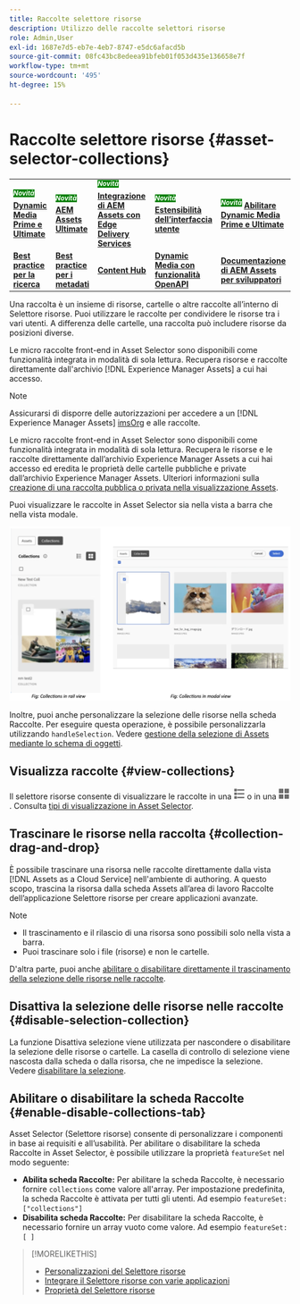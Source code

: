 ```yaml
---
title: Raccolte selettore risorse
description: Utilizzo delle raccolte selettori risorse
role: Admin,User
exl-id: 1687e7d5-eb7e-4eb7-8747-e5dc6afacd5b
source-git-commit: 08fc43bc8edeea91bfeb01f053d435e136658e7f
workflow-type: tm+mt
source-wordcount: '495'
ht-degree: 15%

---
```


# Raccolte selettore risorse {#asset-selector-collections}

<table>
    <tr>
        <td>
            <sup style= "background-color:#008000; color:#FFFFFF; font-weight:bold"><i>Novità</i></sup> <a href="/help/assets/dynamic-media/dm-prime-ultimate.md"><b>Dynamic Media Prime e Ultimate</b></a>
        </td>
        <td>
            <sup style= "background-color:#008000; color:#FFFFFF; font-weight:bold"><i>Novità</i></sup> <a href="/help/assets/assets-ultimate-overview.md"><b>AEM Assets Ultimate</b></a>
        </td>
        <td>
            <sup style= "background-color:#008000; color:#FFFFFF; font-weight:bold"><i>Novità</i></sup> <a href="/help/assets/integrate-aem-assets-edge-delivery-services.md"><b>Integrazione di AEM Assets con Edge Delivery Services</b></a>
        </td>
        <td>
            <sup style= "background-color:#008000; color:#FFFFFF; font-weight:bold"><i>Novità</i></sup> <a href="/help/assets/aem-assets-view-ui-extensibility.md"><b>Estensibilità dell’interfaccia utente</b></a>
        </td>
          <td>
            <sup style= "background-color:#008000; color:#FFFFFF; font-weight:bold"><i>Novità</i></sup> <a href="/help/assets/dynamic-media/enable-dynamic-media-prime-and-ultimate.md"><b>Abilitare Dynamic Media Prime e Ultimate</b></a>
        </td>
    </tr>
    <tr>
        <td>
            <a href="/help/assets/search-best-practices.md"><b>Best practice per la ricerca</b></a>
        </td>
        <td>
            <a href="/help/assets/metadata-best-practices.md"><b>Best practice per i metadati</b></a>
        </td>
        <td>
            <a href="/help/assets/product-overview.md"><b>Content Hub</b></a>
        </td>
        <td>
            <a href="/help/assets/dynamic-media-open-apis-overview.md"><b>Dynamic Media con funzionalità OpenAPI</b></a>
        </td>
        <td>
            <a href="https://developer.adobe.com/experience-cloud/experience-manager-apis/"><b>Documentazione di AEM Assets per sviluppatori</b></a>
        </td>
    </tr>
</table>

Una raccolta è un insieme di risorse, cartelle o altre raccolte all’interno di Selettore risorse. Puoi utilizzare le raccolte per condividere le risorse tra i vari utenti. A differenza delle cartelle, una raccolta può includere risorse da posizioni diverse.

Le micro raccolte front-end in Asset Selector sono disponibili come funzionalità integrata in modalità di sola lettura. Recupera risorse e raccolte direttamente dall&#39;archivio [!DNL Experience Manager Assets] a cui hai accesso.

>[!NOTE]
>
>Assicurarsi di disporre delle autorizzazioni per accedere a un [!DNL Experience Manager Assets] [imsOrg](/help/assets/asset-selector-properties.md) e alle raccolte.

Le micro raccolte front-end in Asset Selector sono disponibili come funzionalità integrata in modalità di sola lettura. Recupera le risorse e le raccolte direttamente dall’archivio Experience Manager Assets a cui hai accesso ed eredita le proprietà delle cartelle pubbliche e private dall’archivio Experience Manager Assets. Ulteriori informazioni sulla [creazione di una raccolta pubblica o privata nella visualizzazione Assets](/help/assets/manage-collections-assets-view.md#create-collection).

Puoi visualizzare le raccolte in Asset Selector sia nella vista a barra che nella vista modale.

![Raccolte nella visualizzazione della barra](assets/collections-rail-modal-view.png)

<!--
Additionally, you can [customize](/help/assets/asset-selector-customization.md) the `featureSet` property to enable or disable collections in Asset Selector. See [enable or disable Collections tab](#enable-disable-collections-tab).-->

Inoltre, puoi anche personalizzare la selezione delle risorse nella scheda Raccolte. Per eseguire questa operazione, è possibile personalizzarla utilizzando `handleSelection`. Vedere [gestione della selezione di Assets mediante lo schema di oggetti](/help/assets/asset-selector-customization.md#handling-selection).

## Visualizza raccolte {#view-collections}

Il selettore risorse consente di visualizzare le raccolte in una ![vista a elenco](assets/do-not-localize/list-view.png) o in una ![vista a griglia](assets/do-not-localize/grid-view.png). Consulta [tipi di visualizzazione in Asset Selector](overview-asset-selector.md#types-of-view).

## Trascinare le risorse nella raccolta {#collection-drag-and-drop}

È possibile trascinare una risorsa nelle raccolte direttamente dalla vista [!DNL Assets as a Cloud Service] nell&#39;ambiente di authoring. A questo scopo, trascina la risorsa dalla scheda Assets all’area di lavoro Raccolte dell’applicazione Selettore risorse per creare applicazioni avanzate.

>[!NOTE]
>
>* Il trascinamento e il rilascio di una risorsa sono possibili solo nella vista a barra.
>* Puoi trascinare solo i file (risorse) e non le cartelle.

D&#39;altra parte, puoi anche [abilitare o disabilitare direttamente il trascinamento della selezione delle risorse nelle raccolte](asset-selector-customization.md#enable-disable-drag-and-drop).

## Disattiva la selezione delle risorse nelle raccolte {#disable-selection-collection}

La funzione Disattiva selezione viene utilizzata per nascondere o disabilitare la selezione delle risorse o cartelle. La casella di controllo di selezione viene nascosta dalla scheda o dalla risorsa, che ne impedisce la selezione. Vedere [disabilitare la selezione](/help/assets/asset-selector-customization.md#disable-selection).

## Abilitare o disabilitare la scheda Raccolte {#enable-disable-collections-tab}

Asset Selector (Selettore risorse) consente di personalizzare i componenti in base ai requisiti e all’usabilità. Per abilitare o disabilitare la scheda Raccolte in Asset Selector, è possibile utilizzare la proprietà `featureSet` nel modo seguente:

* **Abilita scheda Raccolte:** Per abilitare la scheda Raccolte, è necessario fornire `collections` come valore all&#39;array. Per impostazione predefinita, la scheda Raccolte è attivata per tutti gli utenti. Ad esempio `featureSet:["collections"]`
* **Disabilita scheda Raccolte:** Per disabilitare la scheda Raccolte, è necessario fornire un array vuoto come valore. Ad esempio `featureSet:[ ]`

>[!MORELIKETHIS]
>
>* [Personalizzazioni del Selettore risorse](/help/assets/asset-selector-customization.md)
>* [Integrare il Selettore risorse con varie applicazioni](/help/assets/integrate-asset-selector.md)
>* [Proprietà del Selettore risorse](/help/assets/asset-selector-properties.md)
